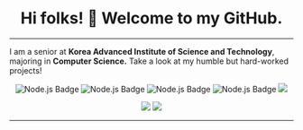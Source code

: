 <h1  align="center"> Hi folks! 👋 Welcome to my GitHub.</h1>
<hr>

I am a senior at **Korea Advanced Institute of Science and Technology**, majoring in **Computer Science.** Take a look at my humble but hard-worked projects!


  <tr></tr><p align="center">
    
<img src="https://img.shields.io/badge/c++-%2300599C.svg?style=for-the-badge&logo=c%2B%2B&logoColor=white" alt="Node.js Badge">
<img src="https://img.shields.io/badge/node.js-6DA55F?style=for-the-badge&logo=node.js&logoColor=white" alt="Node.js Badge">
<img src="https://img.shields.io/badge/mysql-4479A1.svg?style=for-the-badge&logo=mysql&logoColor=white" alt="Node.js Badge">
<img src="https://img.shields.io/badge/javascript-%23323330.svg?style=for-the-badge&logo=javascript&logoColor=%23F7DF1E" alt="Node.js Badge">
<img src="https://img.shields.io/badge/html5-%23E34F26.svg?style=for-the-badge&logo=html5&logoColor=white">
  </p><p align="center">
<img src="https://img.shields.io/badge/adobe%20illustrator-%23FF9A00.svg?style=for-the-badge&logo=adobe%20illustrator&logoColor=white">
<img src="https://img.shields.io/badge/Adobe%20Premiere%20Pro-9999FF.svg?style=for-the-badge&logo=Adobe%20Premiere%20Pro&logoColor=white">

</p>
  <hr>
    
<!--
**lnnew/lnnew** is a ✨ _special_ ✨ repository because its `README.md` (this file) appears on your GitHub profile.

Here are some ideas to get you started:

- 🔭 I’m currently working on ...
- 🌱 I’m currently learning ...
- 👯 I’m looking to collaborate on ...
- 🤔 I’m looking for help with ...
- 💬 Ask me about ...
- 📫 How to reach me: ...
- 😄 Pronouns: ...
- ⚡ Fun fact: ...
-->
